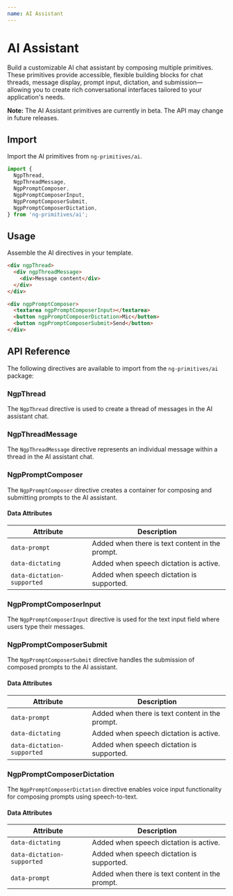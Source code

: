 ```yaml
---
name: AI Assistant
---
```


# AI Assistant

Build a customizable AI chat assistant by composing multiple primitives. These primitives provide accessible, flexible building blocks for chat threads, message display, prompt input, dictation, and submission—allowing you to create rich conversational interfaces tailored to your application's needs.

**Note:** The AI Assistant primitives are currently in beta. The API may change in future releases.

<docs-example name="ai-assistant"></docs-example>

## Import

Import the AI primitives from `ng-primitives/ai`.

```ts
import {
  NgpThread,
  NgpThreadMessage,
  NgpPromptComposer,
  NgpPromptComposerInput,
  NgpPromptComposerSubmit,
  NgpPromptComposerDictation,
} from 'ng-primitives/ai';
```

## Usage

Assemble the AI directives in your template.

```html
<div ngpThread>
  <div ngpThreadMessage>
    <div>Message content</div>
  </div>
</div>

<div ngpPromptComposer>
  <textarea ngpPromptComposerInput></textarea>
  <button ngpPromptComposerDictation>Mic</button>
  <button ngpPromptComposerSubmit>Send</button>
</div>
```

## API Reference

The following directives are available to import from the `ng-primitives/ai` package:

### NgpThread

The `NgpThread` directive is used to create a thread of messages in the AI assistant chat.

<api-docs name="NgpThread"></api-docs>

### NgpThreadMessage

The `NgpThreadMessage` directive represents an individual message within a thread in the AI assistant chat.

<api-docs name="NgpThreadMessage"></api-docs>

### NgpPromptComposer

The `NgpPromptComposer` directive creates a container for composing and submitting prompts to the AI assistant.

<api-docs name="NgpPromptComposer"></api-docs>

#### Data Attributes

| Attribute                  | Description                                     |
| -------------------------- | ----------------------------------------------- |
| `data-prompt`              | Added when there is text content in the prompt. |
| `data-dictating`           | Added when speech dictation is active.          |
| `data-dictation-supported` | Added when speech dictation is supported.       |

### NgpPromptComposerInput

The `NgpPromptComposerInput` directive is used for the text input field where users type their messages.

<api-docs name="NgpPromptComposerInput"></api-docs>

### NgpPromptComposerSubmit

The `NgpPromptComposerSubmit` directive handles the submission of composed prompts to the AI assistant.

<api-docs name="NgpPromptComposerSubmit"></api-docs>

#### Data Attributes

| Attribute                  | Description                                     |
| -------------------------- | ----------------------------------------------- |
| `data-prompt`              | Added when there is text content in the prompt. |
| `data-dictating`           | Added when speech dictation is active.          |
| `data-dictation-supported` | Added when speech dictation is supported.       |

### NgpPromptComposerDictation

The `NgpPromptComposerDictation` directive enables voice input functionality for composing prompts using speech-to-text.

<api-docs name="NgpPromptComposerDictation"></api-docs>

#### Data Attributes

| Attribute                  | Description                                     |
| -------------------------- | ----------------------------------------------- |
| `data-dictating`           | Added when speech dictation is active.          |
| `data-dictation-supported` | Added when speech dictation is supported.       |
| `data-prompt`              | Added when there is text content in the prompt. |
